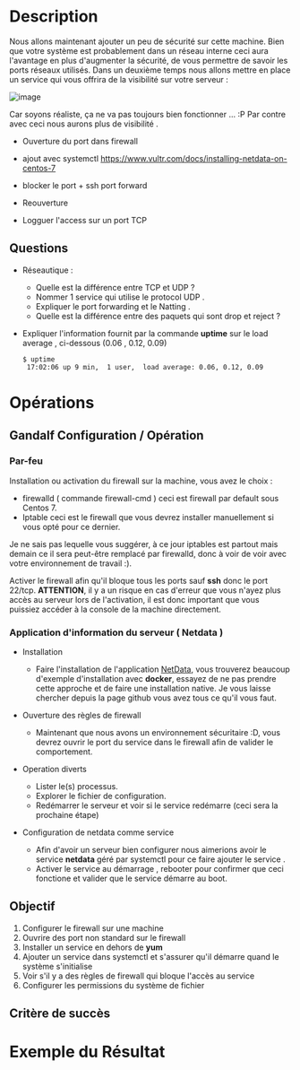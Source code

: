 
# Description 

Nous allons maintenant ajouter un peu de sécurité sur cette machine. Bien que votre système est probablement dans un réseau interne ceci aura l'avantage en plus d'augmenter la sécurité, de vous permettre de savoir les ports réseaux utilisés. 
Dans un deuxième temps nous allons mettre en place un service qui vous offrira de la visibilité sur votre serveur :

![image](https://user-images.githubusercontent.com/2662304/48323827-b4c17580-e636-11e8-842c-0ee72fcb4115.png)

Car soyons réaliste, ça ne va pas toujours bien fonctionner ... :P Par contre avec ceci nous aurons plus de visibilité .

* Ouverture du port dans firewall

* ajout avec systemctl 
https://www.vultr.com/docs/installing-netdata-on-centos-7
* blocker le port + ssh port forward 
* Reouverture

* Logguer l'access sur un port TCP


## Questions 

* Réseautique :
    * Quelle est la différence entre TCP et UDP ?
    * Nommer 1 service qui utilise le protocol UDP .
    * Expliquer le port forwarding et le Natting .
    * Quelle est la différence entre des paquets qui sont drop et reject ?

* Expliquer l'information fournit par la commande **uptime** sur le load average , ci-dessous (0.06 , 0.12, 0.09)

    ```
    $ uptime
     17:02:06 up 9 min,  1 user,  load average: 0.06, 0.12, 0.09
    ```



# Opérations 

## Gandalf Configuration / Opération

### Par-feu

Installation ou activation du firewall sur la machine, vous avez le choix :

* firewalld ( commande firewall-cmd ) ceci est firewall par default sous Centos 7.
* Iptable ceci est le firewall que vous devrez installer manuellement si vous opté pour ce dernier.

Je ne sais pas lequelle vous suggérer, à ce jour iptables est partout mais demain ce il sera peut-être remplacé par firewalld, donc à voir de voir avec votre environnement de travail :).

Activer le firewall afin qu'il bloque tous les ports sauf **ssh** donc le port 22/tcp. **ATTENTION**, il y a un risque en cas d'erreur que vous n'ayez plus accès au serveur lors de l'activation, il est donc important que vous puissiez accéder à la console de la machine directement. 


### Application d'information du serveur ( Netdata )

* Installation
    * Faire l'installation de l'application [NetData](https://github.com/netdata/netdata), vous trouverez beaucoup d'exemple d'installation avec **docker**, essayez de ne pas prendre cette approche et de faire une installation native. 
    Je vous laisse chercher depuis la page github vous avez tous ce qu'il vous faut.

* Ouverture des règles de firewall 
    * Maintenant que nous avons un environnement sécuritaire :D, vous devrez ouvrir le port du service dans le firewall afin de valider le comportement.

* Operation diverts
    * Lister le(s) processus.
    * Explorer le fichier de configuration.
    * Redémarrer le serveur et voir si le service redémarre (ceci sera la prochaine étape)

* Configuration de netdata comme service
    * Afin d'avoir un serveur bien configurer nous aimerions avoir le service **netdata**  géré par systemctl  pour ce faire ajouter le service .
    * Activer le service au démarrage , rebooter pour confirmer que ceci fonctione et valider que le service démarre au boot.

## Objectif 

1. Configurer le firewall sur une machine
2. Ouvrire des port non standard sur le firewall
1. Installer un service en dehors de **yum** 
4. Ajouter un service dans systemctl et s'assurer qu'il démarre quand le système s'initialise
2. Voir s'il y a des règles de firewall qui bloque l'accès au service
3. Configurer les permissions du système de fichier

## Critère de succès 


# Exemple du Résultat
